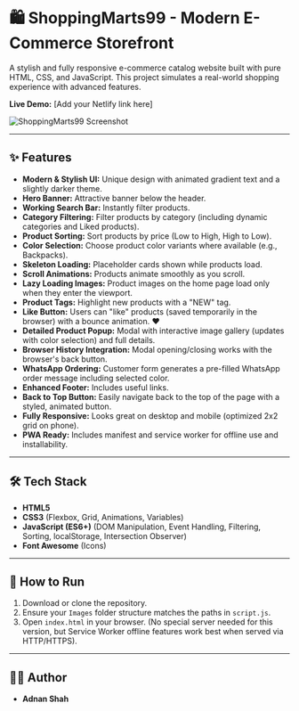 # 🛍️ ShoppingMarts99 - Modern E-Commerce Storefront

A stylish and fully responsive e-commerce catalog website built with pure HTML, CSS, and JavaScript. This project simulates a real-world shopping experience with advanced features.

**Live Demo:** [Add your Netlify link here]

![ShoppingMarts99 Screenshot](screenshot.png)

---

## ✨ Features

* **Modern & Stylish UI:** Unique design with animated gradient text and a slightly darker theme.
* **Hero Banner:** Attractive banner below the header.
* **Working Search Bar:** Instantly filter products.
* **Category Filtering:** Filter products by category (including dynamic categories and Liked products).
* **Product Sorting:** Sort products by price (Low to High, High to Low).
* **Color Selection:** Choose product color variants where available (e.g., Backpacks).
* **Skeleton Loading:** Placeholder cards shown while products load.
* **Scroll Animations:** Products animate smoothly as you scroll.
* **Lazy Loading Images:** Product images on the home page load only when they enter the viewport.
* **Product Tags:** Highlight new products with a "NEW" tag.
* **Like Button:** Users can "like" products (saved temporarily in the browser) with a bounce animation. ❤️
* **Detailed Product Popup:** Modal with interactive image gallery (updates with color selection) and full details.
* **Browser History Integration:** Modal opening/closing works with the browser's back button.
* **WhatsApp Ordering:** Customer form generates a pre-filled WhatsApp order message including selected color.
* **Enhanced Footer:** Includes useful links.
* **Back to Top Button:** Easily navigate back to the top of the page with a styled, animated button.
* **Fully Responsive:** Looks great on desktop and mobile (optimized 2x2 grid on phone).
* **PWA Ready:** Includes manifest and service worker for offline use and installability.

---

## 🛠️ Tech Stack

* **HTML5**
* **CSS3** (Flexbox, Grid, Animations, Variables)
* **JavaScript (ES6+)** (DOM Manipulation, Event Handling, Filtering, Sorting, localStorage, Intersection Observer)
* **Font Awesome** (Icons)

---

## 🚀 How to Run

1.  Download or clone the repository.
2.  Ensure your `Images` folder structure matches the paths in `script.js`.
3.  Open `index.html` in your browser. (No special server needed for this version, but Service Worker offline features work best when served via HTTP/HTTPS).

---

## 👨‍💻 Author

* **Adnan Shah**